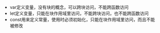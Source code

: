 * var定义变量，没有块的概念，可以跨块访问，不能跨函数访问
* let定义变量，只能在块作用域里访问，不能跨块访问，也不能跨函数访问
* const用来定义常量，使用时必须初始化，只能在块作用域里访问，而且不能被修改
